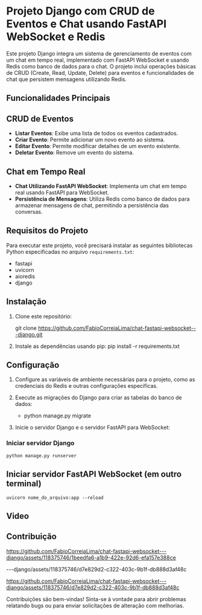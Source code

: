 # Projeto Django com CRUD de Eventos e Chat usando FastAPI WebSocket e Redis

Este projeto Django integra um sistema de gerenciamento de eventos com um chat em tempo real, implementado com FastAPI WebSocket e usando Redis como banco de dados para o chat. O projeto inclui operações básicas de CRUD (Create, Read, Update, Delete) para eventos e funcionalidades de chat que persistem mensagens utilizando Redis.

## Funcionalidades Principais

## CRUD de Eventos

- **Listar Eventos**: Exibe uma lista de todos os eventos cadastrados.
- **Criar Evento**: Permite adicionar um novo evento ao sistema.
- **Editar Evento**: Permite modificar detalhes de um evento existente.
- **Deletar Evento**: Remove um evento do sistema.

## Chat em Tempo Real

- **Chat Utilizando FastAPI WebSocket**: Implementa um chat em tempo real usando FastAPI para WebSocket.
- **Persistência de Mensagens**: Utiliza Redis como banco de dados para armazenar mensagens de chat, permitindo a persistência das conversas.

## Requisitos do Projeto

Para executar este projeto, você precisará instalar as seguintes bibliotecas Python especificadas no arquivo `requirements.txt`:

- fastapi
- uvicorn
- aioredis
- django


## Instalação

1. Clone este repositório:

   git clone https://github.com/FabioCorreiaLima/chat-fastapi-websocket---django.git

2. Instale as dependências usando pip:
    pip install -r requirements.txt


## Configuração

1. Configure as variáveis de ambiente necessárias para o projeto, como as credenciais do Redis e outras configurações específicas.

2. Execute as migrações do Django para criar as tabelas do banco de dados:

    - python manage.py migrate

3. Inicie o servidor Django e o servidor FastAPI para WebSocket:
### Iniciar servidor Django
    python manage.py runserver

## Iniciar servidor FastAPI WebSocket (em outro terminal)
    uvicorn nome_do_arquivo:app --reload

## Video





## Contribuição



https://github.com/FabioCorreiaLima/chat-fastapi-websocket---django/assets/118375746/1beedfa6-a1b9-422e-92d6-efa157e388ce

---django/assets/118375746/d7e829d2-c322-403c-9b1f-db888d3af48c



https://github.com/FabioCorreiaLima/chat-fastapi-websocket---django/assets/118375746/d7e829d2-c322-403c-9b1f-db888d3af48c



Contribuições são bem-vindas! Sinta-se à vontade para abrir problemas relatando bugs ou para enviar solicitações de alteração com melhorias.

